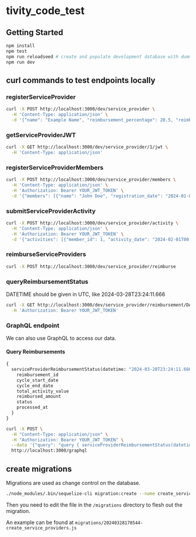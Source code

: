 # tivity_code_test

## Getting Started
```bash
npm install
npm test
npm run reloadseed # create and populate development database with dummy data
npm run dev
```

## curl commands to test endpoints locally
### registerServiceProvider
```bash
curl -X POST http://localhost:3000/dev/service_provider \
  -H 'Content-Type: application/json' \
  -d '{"name": "Example Name", "reimbursement_percentage": 20.5, "reimbursement_cadence": "monthly"}'
```

### getServiceProviderJWT
```bash
curl -X GET http://localhost:3000/dev/service_provider/1/jwt \
  -H 'Content-Type: application/json'
```

### registerServiceProviderMembers
```bash
curl -X POST http://localhost:3000/dev/service_provider/members \
  -H 'Content-Type: application/json' \
  -H 'Authorization: Bearer YOUR_JWT_TOKEN' \
  -d '{"members": [{"name": "John Doe", "registration_date": "2024-01-01T00:00:00Z"}]}'
```

### submitServiceProviderActivity
```bash
curl -X POST http://localhost:3000/dev/service_provider/activity \
  -H 'Content-Type: application/json' \
  -H 'Authorization: Bearer YOUR_JWT_TOKEN' \
  -d '{"activities": [{"member_id": 1, "activity_date": "2024-02-01T00:00:00Z", "description": "Test Activity", "value": 100.00}]}'
```

### reimburseServiceProviders
```bash
curl -X POST http://localhost:3000/dev/service_provider/reimburse
```

### queryReimbursementStatus

DATETIME should be given in UTC, like 2024-03-28T23:24:11.666

```bash
curl -X GET http://localhost:3000/dev/service_provider/reimbursement/DATETIME \
  -H 'Authorization: Bearer YOUR_JWT_TOKEN'
```

### GraphQL endpoint
We can also use GraphQL to access our data.

#### Query Reimbursements
```graphql
{
  serviceProviderReimbursementStatus(datetime: "2024-03-28T23:24:11.666") {
    reimbursement_id
    cycle_start_date
    cycle_end_date
    total_activity_value
    reimbursed_amount
    status
    processed_at
  }
}
```
```bash
curl -X POST \
  -H "Content-Type: application/json" \
  -H "Authorization: Bearer YOUR_JWT_TOKEN" \
  --data '{"query": "query { serviceProviderReimbursementStatus(datetime: \"2024-03-28T23:24:11.666\") { reimbursement_id cycle_start_date cycle_end_date total_activity_value reimbursed_amount status processed_at } }"}' \
  http://localhost:3000/graphql
```

## create migrations
Migrations are used as change control on the database.

```bash
./node_modules/.bin/sequelize-cli migration:create --name create_service_providers
```

Then you need to edit the file in the `/migrations` directory to flesh out the migration.

An example can be found at `migrations/20240328170544-create_service_providers.js`
